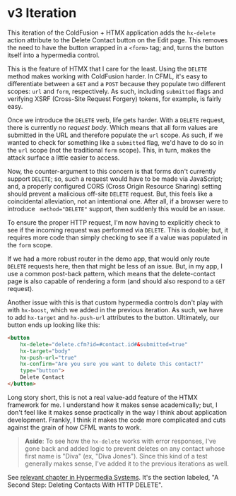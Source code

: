
# v3 Iteration

This iteration of the ColdFusion + HTMX application adds the `hx-delete` action attribute to the Delete Contact button on the Edit page. This removes the need to have the button wrapped in a `<form>` tag; and, turns the button itself into a hypermedia control.

This is the feature of HTMX that I care for the least. Using the `DELETE` method makes working with ColdFusion harder. In CFML, it's easy to differentiate between a `GET` and a `POST` because they populate two different scopes: `url` and `form`, respectively. As such, including `submitted` flags and verifying XSRF (Cross-Site Request Forgery) tokens, for example, is fairly easy.

Once we introduce the `DELETE` verb, life gets harder. With a `DELETE` request, there is currently no _request body_. Which means that all form values are submitted in the URL and therefore populate the `url` scope. As such, if we wanted to check for something like a `submitted` flag, we'd have to do so in the `url` scope (not the traditional `form` scope). This, in turn, makes the attack surface a little easier to access.

Now, the counter-argument to this concern is that forms don't currently support `DELETE`; so, such a request would have to be made via JavaScript; and, a properly configured CORS (Cross Origin Resource Sharing) setting should prevent a malicious off-site `DELETE` request. But, this feels like a coincidental alleviation, not an intentional one. After all, if a browser were to introduce ` method="DELETE"` support, then suddenly this would be an issue.

To ensure the proper HTTP request, I'm now having to explicitly check to see if the incoming request was performed via `DELETE`. This is doable; but, it requires more code than simply checking to see if a value was populated in the `form` scope.

If we had a more robust router in the demo app, that would only route `DELETE` requests here, then that might be less of an issue. But, in my app, I use a common post-back pattern, which means that the delete-contact page is also capable of rendering a form (and should also respond to a `GET` request).

Another issue with this is that custom hypermedia controls don't play with with `hx-boost`, which we added in the previous iteration. As such, we have to add `hx-target` and `hx-push-url` attributes to the button. Ultimately, our button ends up looking like this:

```html
<button
	hx-delete="delete.cfm?id=#contact.id#&submitted=true"
	hx-target="body"
	hx-push-url="true"
	hx-confirm="Are you sure you want to delete this contact?"
	type="button">
	Delete Contact
</button>
```

Long story short, this is not a real value-add feature of the HTMX framework for me. I understand how it makes sense academically; but, I don't feel like it makes sense practically in the way I think about application development. Frankly, I think it makes the code more complicated and cuts against the grain of how CFML wants to work.

> **Aside**: To see how the `hx-delete` works with error responses, I've gone back and added logic to prevent deletes on any contact whose first name is "Diva" (ex, "Diva Jones"). Since this kind of a test generally makes sense, I've added it to the previous iterations as well.

See [relevant chapter in Hypermedia Systems][hypermedia-chapter]. It's the section labeled, "A Second Step: Deleting Contacts With HTTP DELETE".


[hypermedia-chapter]: https://hypermedia.systems/htmx-patterns/
